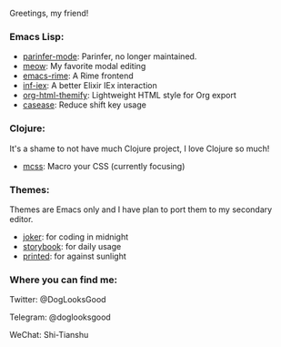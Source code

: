 Greetings, my friend!




### Emacs Lisp:
- [parinfer-mode](https://github.com/DogLooksGood/parinfer-mode): Parinfer, no longer maintained.
- [meow](https://github.com/DogLooksGood/meow): My favorite modal editing
- [emacs-rime](https://github.com/DogLooksGood/emacs-rime): A Rime frontend
- [inf-iex](https://github.com/DogLooksGood/inf-iex): A better Elixir IEx interaction
- [org-html-themify](https://github.com/DogLooksGood/org-html-themify): Lightweight HTML style for Org export
- [casease](https://github.com/DogLooksGood/casease): Reduce shift key usage

### Clojure:
It's a shame to not have much Clojure project, I love Clojure so much!
- [mcss](https://github.com/DogLooksGood/mcss): Macro your CSS (currently focusing)

### Themes:
Themes are Emacs only and I have plan to port them to my secondary editor.
- [joker](https://github.com/DogLooksGood/joker-theme): for coding in midnight
- [storybook](https://github.com/DogLooksGood/storybook-theme): for daily usage
- [printed](https://github.com/DogLooksGood/printed-theme): for against sunlight


### Where you can find me:

Twitter: @DogLooksGood

Telegram: @doglooksgood

WeChat: Shi-Tianshu
